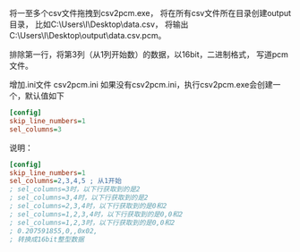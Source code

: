将一至多个csv文件拖拽到csv2pcm.exe，
将在所有csv文件所在目录创建output目录，
比如C:\Users\l\Desktop\data.csv，
将输出C:\Users\l\Desktop\output\data.csv.pcm。

排除第一行，将第3列（从1列开始数）的数据，以16bit，二进制格式，
写道pcm文件。

增加.ini文件
csv2pcm.ini
如果没有csv2pcm.ini，执行csv2pcm.exe会创建一个，默认值如下
```ini
[config]
skip_line_numbers=1
sel_columns=3
```

说明：
```ini
[config]
skip_line_numbers=1
sel_columns=2,3,4,5 ; 从1开始
; sel_columns=3时，以下行获取到的是2
; sel_columns=3,4时，以下行获取到的是2
; sel_columns=2,3,4时，以下行获取到的是0和2
; sel_columns=1,2,3,4时，以下行获取到的是0,0和2
; sel_columns=1,2,3时，以下行获取到的是0,0和2
; 0.207591855,0,,0x02,
; 转换成16bit整型数据
```
